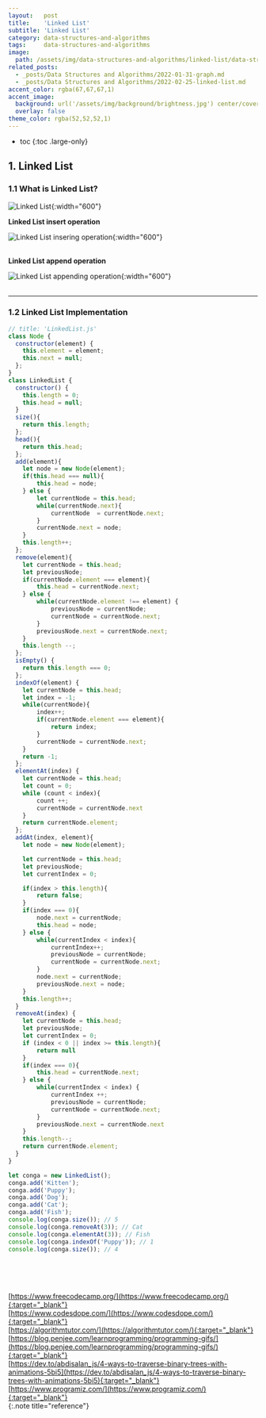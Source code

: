 ```yaml
---
layout:   post
title:    'Linked List'
subtitle: 'Linked List'
category: data-structures-and-algorithms
tags:     data-structures-and-algorithms
image: 
  path: /assets/img/data-structures-and-algorithms/linked-list/data-structures_main.png
related_posts:
  - _posts/Data Structures and Algorithms/2022-01-31-graph.md
  - _posts/Data Structures and Algorithms/2022-02-25-linked-list.md
accent_color: rgba(67,67,67,1)
accent_image:
  background: url('/assets/img/background/brightness.jpg') center/cover 
  overlay: false
theme_color: rgba(52,52,52,1)
---
```


* toc
{:toc .large-only}

## 1. Linked List
  
### 1.1 What is Linked List?



![Linked List](/assets/img/data-structures-and-algorithms/linked-list/linkedlist.jpeg){:width="600"}

**Linked List insert operation**

![Linked List insering operation](/assets/img/data-structures-and-algorithms/linked-list/linkedlist_inserting.gif){:width="600"} <br>
<br>

**Linked List append operation**

![Linked List appending operation](/assets/img/data-structures-and-algorithms/linked-list/linkedlist_appending.gif){:width="600"} <br>
<br>


---
### 1.2 Linked List Implementation

~~~js
// title: 'LinkedList.js'
class Node {
  constructor(element) {
    this.element = element; 
    this.next = null; 
  }; 
}
class LinkedList { 
  constructor() {
    this.length = 0; 
    this.head = null; 
  }
  size(){
    return this.length;   
  };
  head(){
    return this.head;
  };
  add(element){
    let node = new Node(element);
    if(this.head === null){
        this.head = node;
    } else {
        let currentNode = this.head;
        while(currentNode.next){
            currentNode  = currentNode.next;
        }
        currentNode.next = node;
    }
    this.length++;
  }; 
  remove(element){
    let currentNode = this.head;
    let previousNode;
    if(currentNode.element === element){
        this.head = currentNode.next;
    } else {
        while(currentNode.element !== element) {
            previousNode = currentNode;
            currentNode = currentNode.next;
        }
        previousNode.next = currentNode.next;
    }
    this.length --;
  };
  isEmpty() {
    return this.length === 0;
  };
  indexOf(element) {
    let currentNode = this.head;
    let index = -1;
    while(currentNode){
        index++;
        if(currentNode.element === element){
            return index;
        }
        currentNode = currentNode.next;
    }
    return -1;
  };
  elementAt(index) {
    let currentNode = this.head;
    let count = 0;
    while (count < index){
        count ++;
        currentNode = currentNode.next
    }
    return currentNode.element;
  };
  addAt(index, element){
    let node = new Node(element);

    let currentNode = this.head;
    let previousNode;
    let currentIndex = 0;

    if(index > this.length){
        return false;
    }
    if(index === 0){
        node.next = currentNode;
        this.head = node;
    } else {
        while(currentIndex < index){
            currentIndex++;
            previousNode = currentNode;
            currentNode = currentNode.next;
        }
        node.next = currentNode;
        previousNode.next = node;
    }
    this.length++;
  }
  removeAt(index) {
    let currentNode = this.head;
    let previousNode;
    let currentIndex = 0;
    if (index < 0 || index >= this.length){
        return null
    }
    if(index === 0){
        this.head = currentNode.next;
    } else {
        while(currentIndex < index) {
            currentIndex ++;
            previousNode = currentNode;
            currentNode = currentNode.next;
        }
        previousNode.next = currentNode.next
    }
    this.length--;
    return currentNode.element;
  }
} 

let conga = new LinkedList();
conga.add('Kitten');
conga.add('Puppy');
conga.add('Dog');
conga.add('Cat');
conga.add('Fish');
console.log(conga.size()); // 5
console.log(conga.removeAt(3)); // Cat
console.log(conga.elementAt(3)); // Fish
console.log(conga.indexOf('Puppy')); // 1
console.log(conga.size()); // 4
~~~
<br/>
<br/>
<br/>



<!-- Next to [Fundamentals of Algorithms](2022-02-19-fundamentals-of-algorithms.md){:.heading.flip-title}
{:.read-more} 
<br> -->

[https://www.freecodecamp.org/](https://www.freecodecamp.org/){:target="_blank"}<br>
[https://www.codesdope.com/](https://www.codesdope.com/){:target="_blank"}<br>
[https://algorithmtutor.com/](https://algorithmtutor.com/){:target="_blank"}<br>
[https://blog.penjee.com/learnprogramming/programming-gifs/](https://blog.penjee.com/learnprogramming/programming-gifs/){:target="_blank"}<br>
[https://dev.to/abdisalan_js/4-ways-to-traverse-binary-trees-with-animations-5bi5](https://dev.to/abdisalan_js/4-ways-to-traverse-binary-trees-with-animations-5bi5){:target="_blank"}<br>
[https://www.programiz.com/](https://www.programiz.com/){:target="_blank"}<br>
{:.note title="reference"}

